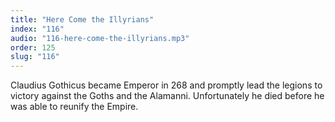 ```yaml
---
title: "Here Come the Illyrians"
index: "116"
audio: "116-here-come-the-illyrians.mp3"
order: 125
slug: "116"
---
```


Claudius Gothicus became Emperor in 268 and promptly lead the legions to victory against the Goths and the Alamanni. Unfortunately he died before he was able to reunify the Empire.


